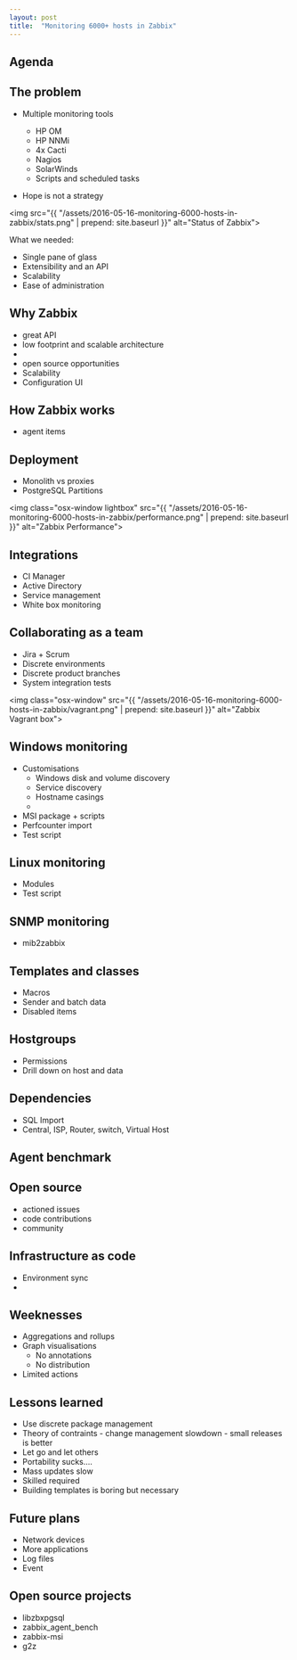 ```yaml
---
layout: post
title:  "Monitoring 6000+ hosts in Zabbix"
---
```


## Agenda



## The problem

* Multiple monitoring tools
	- HP OM
	- HP NNMi
	- 4x Cacti
	- Nagios
	- SolarWinds
	- Scripts and scheduled tasks

* Hope is not a strategy

<img
	src="{{ "/assets/2016-05-16-monitoring-6000-hosts-in-zabbix/stats.png" | prepend: site.baseurl }}"
	alt="Status of Zabbix">

What we needed:

* Single pane of glass
* Extensibility and an API
* Scalability
* Ease of administration

## Why Zabbix

* great API
* low footprint and scalable architecture
* 
* open source opportunities
* Scalability
* Configuration UI

## How Zabbix works
* agent items

## Deployment
* Monolith vs proxies
* PostgreSQL Partitions

<img
	class="osx-window lightbox"
	src="{{ "/assets/2016-05-16-monitoring-6000-hosts-in-zabbix/performance.png" | prepend: site.baseurl }}"
	alt="Zabbix Performance">

## Integrations

* CI Manager
* Active Directory
* Service management
* White box monitoring

## Collaborating as a team

* Jira + Scrum
* Discrete environments
* Discrete product branches
* System integration tests


<img
	class="osx-window"
	src="{{ "/assets/2016-05-16-monitoring-6000-hosts-in-zabbix/vagrant.png" | prepend: site.baseurl }}"
	alt="Zabbix Vagrant box">

## Windows monitoring

* Customisations
	- Windows disk and volume discovery
	- Service discovery
	- Hostname casings
	- 
* MSI package + scripts
* Perfcounter import
* Test script

## Linux monitoring
* Modules
* Test script

## SNMP monitoring
* mib2zabbix

## Templates and classes
* Macros
* Sender and batch data
* Disabled items

## Hostgroups

* Permissions
* Drill down on host and data

## Dependencies
* SQL Import
* Central, ISP, Router, switch, Virtual Host

## Agent benchmark


## Open source
* actioned issues
* code contributions
* community

## Infrastructure as code
* Environment sync
* 

## Weeknesses

* Aggregations and rollups
* Graph visualisations
	- No annotations
	- No distribution
* Limited actions

## Lessons learned

* Use discrete package management
* Theory of contraints - change management slowdown - small releases is better
* Let go and let others
* Portability sucks....
* Mass updates slow
* Skilled required
* Building templates is boring but necessary


## Future plans

* Network devices
* More applications
* Log files
* Event 

## Open source projects

* libzbxpgsql
* zabbix_agent_bench
* zabbix-msi
* g2z
